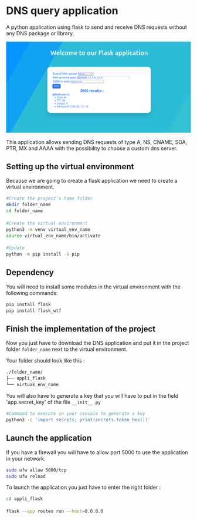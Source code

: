 # DNS query application

A python application using flask to send and receive DNS requests without any DNS package or library.

![HOME](./static/img/DNS_APP.png "DNS APP")

This application allows sending DNS requests of type A, NS, CNAME, SOA, PTR, MX and AAAA with the possibility to choose a custom dns server.

## Setting up the virtual environment

Because we are going to create a flask application we need to create a virtual environment.
```bash
#Create the project's home folder
mkdir folder_name
cd folder_name

#Create the virtual environment
python3 -m venv virtual_env_name
source virtual_env_name/bin/activate

#Update
python -m pip install -U pip 
```

## Dependency

You will need to install some modules in the virtual environment with the following commands:
```bash
pip install flask
pip install flask_wtf
```

## Finish the implementation of the project

Now you just have to download the DNS application and put it in the project folder `folder_name` next to the virtual environment.

Your folder should look like this :
```bash
./folder_name/
├── appli_flask
└── virtuak_env_name
```
You will also have to generate a key that you will have to put in the field 'app.secret_key' of the file `__init__.py`
```bash
#Command to execute in your console to generate a key
python3 -c 'import secrets; print(secrets.token_hex())'
```

## Launch the application

If you have a firewall you will have to allow port 5000 to use the application in your network.
```bash
sudo ufw allow 5000/tcp
sudo ufw reload
```
To launch the application you just have to enter the right folder :
```bash
cd appli_flask

flask --app routes run --host=0.0.0.0
```
